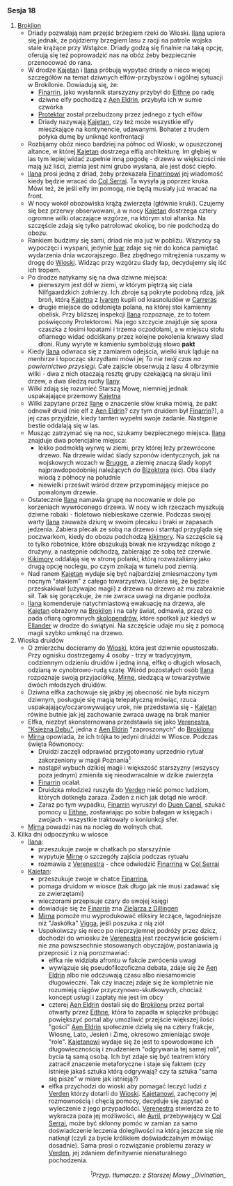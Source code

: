 ### Sesja 18
1. [Brokilon](#l_brokilon)
	* Driady pozwalają nam przejść brzegiem rzeki do Wioski. [Ilana](#p_ilana) upiera się jednak, że pójdziemy brzegiem lasu z racji na patrole wojska stale krążące przy Wstążce. Driady godzą się finalnie na taką opcję, oferują się też poprowadzić nas na obóz żeby bezpiecznie przenocować do rana. 
	* W drodze [Kajetan](#p_kajetan) i [Ilana](#p_ilana) próbują wypytać driady o nieco więcej szczegółów na temat dziwnych elfów-przybyszów i ogólnej sytuacji w Brokilonie. Dowiadują się, że:
		* [Finarrin](#p_druid_finarrin), jako wysłannik starszyzny przybył do [Eithne](#p_eithne) po radę
		* dziwne elfy pochodzą z [Aen Eldrin](#r_aen_eldrin), przybyła ich w sumie czwórka
		* [Protektor](#b_bizoktor) został przebudzony przez jednego z tych elfów
		* Driady nazywają [Kajetan](#p_kajetan), czy też może wszystkie elfy mieszkające na kontynencie, udawanymi. Bohater z trudem połyka dumę by uniknąć konfrontacji
	* Rozbijamy obóz nieco bardziej na północ od Wioski, w opuszczonej altance, w której [Kajetan](#p_kajetan) dostrzega elfią architekturę. Im głębiej w las tym lepiej widać zupełnie inną pogodę - drzewa w większości nie mają już liści, ziemia jest nimi grubo wysłana, ale jest dość ciepło.
	* [Ilana](#p_ilana) prosi jedną z driad, żeby przekazała [Finarrinowi](#p_druid_finarrin) jej wiadomość kiedy będzie wracać do [Col Serrai](#l_col_serrai). Ta wysyła ją poprzez kruka. Mówi też, że jeśli elfy im pomogą, nie będą musiały już wracać na front.
	* W nocy wokół obozowiska krążą zwierzęta (głównie kruki). Czujemy się bez przerwy obserwowani, a w nocy [Kajetan](#p_kajetan) dostrzega cztery ogromne wilki otaczające wzgórze, na którym stoi altanka. Na szczęście zdają się tylko patrolować okolicę, bo nie podchodzą do obozu.
	* Rankiem budzimy się sami, driad nie ma już w pobliżu. Wszyscy są wypoczęci i wyspani, jedynie [Ivar](#p_ivar) zdaje się nie do końca pamiętać wydarzenia dnia wczorajszego. Bez zbędnego mitrężenia ruszamy w drogę do [Wioski](#l_wioska). Widząc przy wzgórzu ślady łap, decydujemy się iść ich tropem.
	* Po drodze natykamy się na dwa dziwne miejsca:
		* pierwszym jest dół w ziemi, w którym piętrzą się ciała Nilfgaardzkich żołnierzy. Ich zbroje są pokryte podobną rdzą, jak broń, którą [Kajetna](#p_kajetan) z [Ivarem](#p_ivar) kupili od krasnoludów w [Carreras](#l_carreras)
		* drugie miejsce do odsłonięta polana, na której stoi kamienny obelisk. Przy bliższej inspekcji [Ilana](#p_ilana) rozpoznaje, że to totem poświęcony Protektorowi. Na jego szczycie znajduje się spora czaszka z łosimi łopatami i trzema oczodołami, a w miejscu stołu ofiarnego widać odciśkany przez kolejne pokolenia krwawy ślad dłoni. Runy wyryte w kamieniu symbolizują słowo **pakt**
	* Kiedy [Ilana](#p_ilana) odwraca się z zamiarem odejścia, wielki kruk ląduje na menhirze i łopocząc skrzydłami mówi jej *To nie twój czas na powiernictwo przysięgi*. Całe zajście obserwują z lasu 4 olbrzymie wilki - dwa z nich otaczają resztę grupy czekającą na skraju linii drzew, a dwa śledzą ruchy [Ilany](#p_ilana).
	* Wilki zdają się rozumieć Starszą Mowę, niemniej jednak uspakajające przemowy [Kajetna](#p_kajetan) 
	* Wilki zapytane przez [Ilanę](#p_ilana) o znaczenie słów kruka mówią, że pakt odnowił druid (nie elf z [Aen Eldrin](#r_aen_eldrin)? czy tym druidem był [Finarrin](#p_druid_finarrin)?), a jej czas przyjdzie, kiedy tamten wypełni swoje zadanie. Następnie bestie oddalają się w las.
	* Musząc zatrzymać się na noc, szukamy bezpiecznego miejsca. [Ilana](#p_ilana) znajduje dwa potencjalne miejsca:
		* lekko podmokłą wyrwę w ziemi, przy której leży przewrócone drzewo. Na drzewie widać ślady szponów identycznych, jak na wojskowych wozach w [Brugge](#l_m_brugge), a ziemię znaczą ślady kopyt najprawdopodobniej należących do [Bizoktora](#b_bizoktor) (sic). Oba ślady wiodą z północy na południe
		* niewielki prześwit wśród drzew przypominający miejsce po powalonym drzewie.
	* Ostatecznie [Ilana](#p_ilana) namawia grupę na nocowanie w dole po korzeniach wywróconego drzewa. W nocy w ich rzeczach myszkują dziwne robaki - fioletowo niebieskawe czerwie. Podczas swojej warty [Ilana](#p_ilana) zauważa dziurę w swoim plecaku i braki w zapasach jedzenia. Zabiera plecak ze sobą na drzewo i stamtąd przygląda się poczwarkom, kiedy do obozu podchodzą [kikimory](#b_kikimora). Na szczęście są to tylko robotnice, które obszukują biwak nie krzywdząc nikogo z drużyny, a następnie odchodzą, zabierając ze sobą też czerwie.
	* [Kikimory](#b_kikimora) oddalają się w stronę polanki, którą rozważaliśmy jako drugą opcję noclegu, po czym znikają w tunelu pod ziemią.
	* Nad ranem [Kajetan](#p_kajetan) wydaje się być najbardziej zmiesmaczony tym nocnym "atakiem" z całego towarzystwa. Upiera się, że będzie przeskakiwał (używajac magii) z drzewa na drzewo aż mu zabraknie sił. Tak się gorączkuje, że nie zwraca uwagi na drganie podłoża.
	* [Ilana](#p_ilana) komenderuje natychmiastową ewakuację na drzewa, ale [Kajetan](#p_kajetan) obrażony na [Brokilon](#l_brokilion) i na cały świat, odmawia, przez co pada ofiarą ogromnych [skolopendrów](#b_stonoga), które spotkali już kiedyś w [Ellander](#l_ellander) w drodze do świątyni. Na szczęście udaje mu się z pomocą magii szybko umknąć na drzewo.
2. Wioska druidów
	* O zmierzchu docieramy do [Wioski](#l_wioski), która jest dziwnie opustoszała. Przy ognisku dostrzegamy 4 osoby - trzy w tradycyjnym, codziennym odzieniu druidów i jedną inną, elfkę o długich włosach, odzianą w cynobrowo-rudą szatę. Wśród pozostałych osób [Ilana](#p_ilana) rozpoznaje swoją przyjaciółkę, [Mirnę](#p_mirna), siedzącą w towarzystwie dwóch młodszych druidów.
	* Dziwna elfka zachowuje się jakby jej obecność nie była niczym dziwnym, posługuje się magią telepatyczną mówiąc, rzuca uspakajający/oczarowywujący urok, nie przedstawia się - [Kajetan](#p_kajetan) rówine butnie jak jej zachowanie zwraca uwagę na brak manier
	* Elfka, niezbyt skonsternowana przedstawia się jako [Verenestra, "Księżna Dębu"](#p_verenestra), jedna z [Aen Eldrin](r_aen_eldrin) "zaproszonych" do [Brokilonu](#l_brokilon)
	* [Mirna](#p_mirna) opowiada, że ich trójka to jedyni druidzi w Wiosce. Podczas święta Równonocy:
		* Druidzi zaczęli odprawiać przygotowany uprzednio rytuał zakorzeniony w magii Poznania[<sup>1</sup>](#ad1)
		* nastąpił wybuch dzikiej magii i większość starszyzny (wszyscy poza jednym) zmieniła się nieodwracalnie w dzikie zwierzęta
		* [Finarrin](#p_druid_finarrin) ocalał.
		* Druidzka młodzież ruszyła do [Verden](#l_verden) nieść pomoc ludziom, których dotknęła zaraza. Żaden z nich jak dotąd nie wrócił.
		* Zaraz po tym wypadku, [Finarrin](#p_druid_finarrin) wyruszył do [Duen Canel](#l_duen_canel), szukać pomocy u [Eithne](#p_eithne), zostawiając po sobie bałagan w księgach i zwojach - wszystkie traktowały o koniunkcji sfer.
	* [Mirna](#p_mirna) powadzi nas na nocleg do wolnych chat.
3. Kilka dni odpoczynku w wiosce
	* [Ilana](#p_ilana):
		* przeszukuje zwoje w chatkach po starszyźnie
		* wypytuje [Mirnę](#p_mirna) o szczegóły zajścia podczas rytuału
		* rozmawia z [Verenestrą](#p_verenestra) - chce odwiedzić [Finarrina](#p_druid_finarrin) w [Col Serrai](#l_col_serrai)
	* [Kajetan](#p_kajetan):
		* przeszukuje zwoje w chatce [Finarrina](#p_druid_finarrin),
		* pomaga druidom w wiosce (tak długo jak nie musi zadawać się ze zwierzętami)
		* wieczorami przepisuje czary do swojej księgi
		* dowiaduje się że [Finarrin](#p_druid_finarrin) zna [Zielarza z Dillingen](#p_zielarz)
		* [Mirna](#p_mirna) pomoże mu wyprodukować eliksiry leczące, łagodniejsze niż "Jaskółka" [Vigga](#p_viggo_regner), jeśli poszuka z nią ziół
		* Uspokoiwszy się nieco po nieprzyjemnej podróży przez dzicz, dochodzi do wniosku że [Verenestra](#p_verenestra) jest rzeczywiście gościem i nie zna powszsechnie stosowanych obyczajów, postaniawia ją przeprosić i z nią porozmawiać:
			* elfka nie widziała afrontu w fakcie zwrócenia uwagi
			* wywiązuje się pseudofilozoficzna debata, zdaje się że [Aen Eldrin](#r_aen_eldrin) albo nie odczuwają czasu albo niesamowicie długowieczni. Tak czy inaczej zdaje się że kompletnie nie rozumieją ciągów przyczynowo-skutkowych, chociaż koncept usługi i zapłaty nie jest im obcy
			* czterej [Aen Eldrin](#r_aen_eldrin) dostali się do [Brokilonu](#l_brokilon) przez portal otwarty przez [Eithne](#p_eithne), która to zapadła w śpiączke próbując powiększyć portal aby umożliwić przejście większej ilości "gości"
			[Aen Eldrin](#r_aen_eldrin) społecznie dzielą się na cztery frakcje, Wiosnę, Lato, Jesień i Zimę, okresowo zmieniając swoje "role". [Kajetanowi](#p_kajetan) wydaje się że jest to spowodowane ich długowiecznością i znudzeniem "odgrywania tej samej roli", bycia tą samą osobą. Ich byt zdaje się być teatrem który zatracił znaczenie metaforyczne i staje się faktem (czy istnieje jakaś sztuka którą odgrywają? czy ta sztuka "sama się pisze" w miare jak istnieją?)
			* elfka przychodzi do wioski aby pomagać leczyć ludzi z [Verden](#l_verden) którzy dotarli do [Wioski](#l_wioska). [Kajetanowi](#p_kajetan), zachęcony jej rozmownością i chęcią pomocy, decyduje się zapytać o wyleczenie z jego przypadłości. [Verenestra](#p_verenestra) stwierdza że to wykracza poza jej możliwości, ale [Avril](#p_avril), przebywający w [Col Serrai](#l_col_serrai), może być skłonny pomóc w zamian za samo doświadczenie leczenia dolegliwości na którą jeszcze się nie natknął (czyli za bycie królikiem doświadczalnym mówiąc dosadnie). Sama prosi o rozwiązanie problemu zarazy w [Verden](#l_verden), jej zdaniem definitywnie nienaturalnego pochodzenia.
<div align="right"><i><a id='ad1'></a><sup>1</sup>Przyp. tłumacza: z Starszej Mowy _Divination_</i></div>